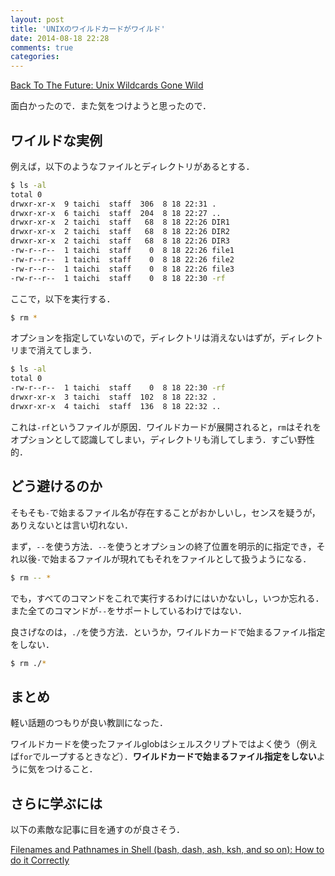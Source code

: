 ```yaml
---
layout: post
title: 'UNIXのワイルドカードがワイルド'
date: 2014-08-18 22:28
comments: true
categories: 
---
```


[Back To The Future: Unix Wildcards Gone Wild](http://www.defensecode.com/public/DefenseCode_Unix_WildCards_Gone_Wild.txt)

面白かったので．また気をつけようと思ったので．

## ワイルドな実例

例えば，以下のようなファイルとディレクトリがあるとする．

```bash
$ ls -al
total 0
drwxr-xr-x  9 taichi  staff  306  8 18 22:31 .
drwxr-xr-x  6 taichi  staff  204  8 18 22:27 ..
drwxr-xr-x  2 taichi  staff   68  8 18 22:26 DIR1
drwxr-xr-x  2 taichi  staff   68  8 18 22:26 DIR2
drwxr-xr-x  2 taichi  staff   68  8 18 22:26 DIR3
-rw-r--r--  1 taichi  staff    0  8 18 22:26 file1
-rw-r--r--  1 taichi  staff    0  8 18 22:26 file2
-rw-r--r--  1 taichi  staff    0  8 18 22:26 file3
-rw-r--r--  1 taichi  staff    0  8 18 22:30 -rf
```

ここで，以下を実行する．

```bash
$ rm *
```

オプションを指定していないので，ディレクトリは消えないはずが，ディレクトリまで消えてしまう．

```bash
$ ls -al
total 0
-rw-r--r--  1 taichi  staff    0  8 18 22:30 -rf
drwxr-xr-x  3 taichi  staff  102  8 18 22:32 .
drwxr-xr-x  4 taichi  staff  136  8 18 22:32 ..
```

これは`-rf`というファイルが原因．ワイルドカードが展開されると，`rm`はそれをオプションとして認識してしまい，ディレクトリも消してしまう．すごい野性的．

## どう避けるのか

そもそも`-`で始まるファイル名が存在することがおかしいし，センスを疑うが，ありえないとは言い切れない．

まず，`--`を使う方法．`--`を使うとオプションの終了位置を明示的に指定でき，それ以後`-`で始まるファイルが現れてもそれをファイルとして扱うようになる．

```bash
$ rm -- *
```

でも，すべてのコマンドをこれで実行するわけにはいかないし，いつか忘れる．また全てのコマンドが`--`をサポートしているわけではない．

良さげなのは，`./`を使う方法．というか，ワイルドカードで始まるファイル指定をしない．

```bash
$ rm ./*
```

## まとめ

軽い話題のつもりが良い教訓になった．

ワイルドカードを使ったファイルglobはシェルスクリプトではよく使う（例えば`for`でループするときなど）．**ワイルドカードで始まるファイル指定をしない**ように気をつけること．

## さらに学ぶには

以下の素敵な記事に目を通すのが良さそう．

[Filenames and Pathnames in Shell (bash, dash, ash, ksh, and so on): How to do it Correctly](http://www.dwheeler.com/essays/filenames-in-shell.html)



